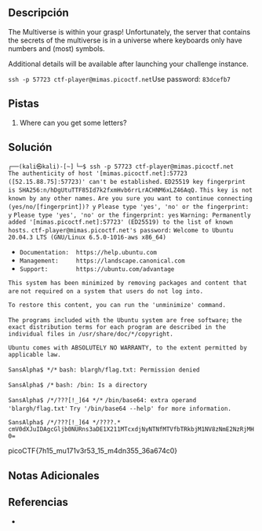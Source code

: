 ## Descripción

The Multiverse is within your grasp! Unfortunately, the server that contains the secrets of the multiverse is in a universe where keyboards only have numbers and (most) symbols.

Additional details will be available after launching your challenge instance.

`ssh -p 57723 ctf-player@mimas.picoctf.net`Use password: `83dcefb7`
## Pistas

1. Where can you get some letters?

## Solución

`┌──(kali㉿kali)-[~]`
`└─$ ssh -p 57723 ctf-player@mimas.picoctf.net`  
`The authenticity of host '[mimas.picoctf.net]:57723 ([52.15.88.75]:57723)' can't be established.`
`ED25519 key fingerprint is SHA256:n/hDgUtuTTF85Id7k2fxmHvb6rrLrACHNM6xLZ46AqQ.`
`This key is not known by any other names.`
`Are you sure you want to continue connecting (yes/no/[fingerprint])? y`
`Please type 'yes', 'no' or the fingerprint: y`
`Please type 'yes', 'no' or the fingerprint: yes`
`Warning: Permanently added '[mimas.picoctf.net]:57723' (ED25519) to the list of known hosts.`
`ctf-player@mimas.picoctf.net's password:` 
`Welcome to Ubuntu 20.04.3 LTS (GNU/Linux 6.5.0-1016-aws x86_64)`

 * `Documentation:  https://help.ubuntu.com`
 * `Management:     https://landscape.canonical.com`
 * `Support:        https://ubuntu.com/advantage`

`This system has been minimized by removing packages and content that are`
`not required on a system that users do not log into.`

`To restore this content, you can run the 'unminimize' command.`

`The programs included with the Ubuntu system are free software;`
`the exact distribution terms for each program are described in the`
`individual files in /usr/share/doc/*/copyright.`

`Ubuntu comes with ABSOLUTELY NO WARRANTY, to the extent permitted by`
`applicable law.`

`SansAlpha$ */*`
`bash: blargh/flag.txt: Permission denied`

`SansAlpha$ /*`
`bash: /bin: Is a directory`

`SansAlpha$ /*/???[!_]64 */*`
`/bin/base64: extra operand 'blargh/flag.txt'`
`Try '/bin/base64 --help' for more information.`

`SansAlpha$ /*/???[!_]64 */????.*`
`cmV0dXJuIDAgcGljb0NURns3aDE1X211MTcxdjNyNTNfMTVfbTRkbjM1NV8zNmE2NzRjMH0=`

picoCTF{7h15_mu171v3r53_15_m4dn355_36a674c0}
## Notas Adicionales



## Referencias
- 


